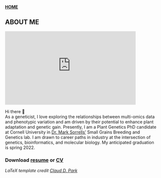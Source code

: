 **<span style="color: grey;"> [HOME](./index.md) </span>**

## ABOUT ME  

<iframe id="vp15vGyR" title="Video Player" width="432" height="243" frameborder="0" src="https://s3.amazonaws.com/embed.animoto.com/play.html?w=swf/production/vp1&e=1593353759&f=5vGyRNhsfUFSkfTVx28UbQ&d=0&m=p&r=360p&volume=100&start_res=undefined&i=m&asset_domain=s3-p.animoto.com&animoto_domain=animoto.com&options=" allowfullscreen></iframe>

Hi there 👋  
As a geneticist, I love exploring the relationships between multi-omics data and phenotypic variation and am driven by their potential to enhance plant adaptation and genetic gain. Presently, I am a Plant Genetics PhD candidate at Cornell University in [Dr. Mark Sorrells’](https://plbrgen.cals.cornell.edu/people/mark-sorrells/) Small Grains Breeding and Genetics lab. I am drawn to career paths in industry at the intersection of genetics, bioinformatics, and molecular biology. My anticipated graduation is spring 2022. 


### **Download [resume](./Taagen_resume.pdf) or [CV](./Taagen_CV.pdf)**   
*LaTeX template credit [Claud D. Park](https://github.com/posquit0/Awesome-CV)*
